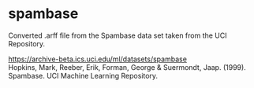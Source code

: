# spambase

Converted .arff file from the Spambase data set taken from the UCI Repository.

https://archive-beta.ics.uci.edu/ml/datasets/spambase  
Hopkins, Mark, Reeber, Erik, Forman, George & Suermondt, Jaap. (1999). Spambase. UCI Machine Learning Repository.
